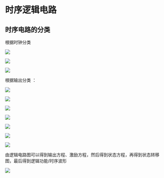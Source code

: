 # 时序逻辑电路

## 时序电路的分类

根据时钟分类

![](C:\Users\95432\Desktop\课业\数字逻辑电路\ph5\屏幕截图(579).png)

![](C:\Users\95432\Desktop\课业\数字逻辑电路\ph5\屏幕截图(580).png)

![](C:\Users\95432\Desktop\课业\数字逻辑电路\ph5\屏幕截图(581).png)

根据输出分类 ：

![](C:\Users\95432\Desktop\课业\数字逻辑电路\ph5\屏幕截图(582).png)

![](C:\Users\95432\Desktop\课业\数字逻辑电路\ph5\屏幕截图(593).png)

![](C:\Users\95432\Desktop\课业\数字逻辑电路\ph5\屏幕截图(587).png)

![](C:\Users\95432\Desktop\课业\数字逻辑电路\ph5\屏幕截图(588).png)

![](C:\Users\95432\Desktop\课业\数字逻辑电路\ph5\屏幕截图(589).png)

![](C:\Users\95432\Desktop\课业\数字逻辑电路\ph5\屏幕截图(590).png)

![](C:\Users\95432\Desktop\课业\数字逻辑电路\ph5\屏幕截图(591).png)

由逻辑电路图可以得到输出方程、激励方程，然后得到状态方程，再得到状态转移图，最后得到逻辑功能/时序波形

![](C:\Users\95432\Desktop\课业\数字逻辑电路\ph5\0x00.png)
